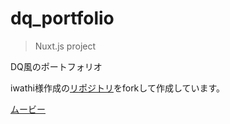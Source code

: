 # dq_portfolio

> Nuxt.js project

DQ風のポートフォリオ

iwathi様作成の[リポジトリ](https://github.com/iwathi/dq_portfolio)をforkして作成しています。



[ムービー](./demo.mov)


